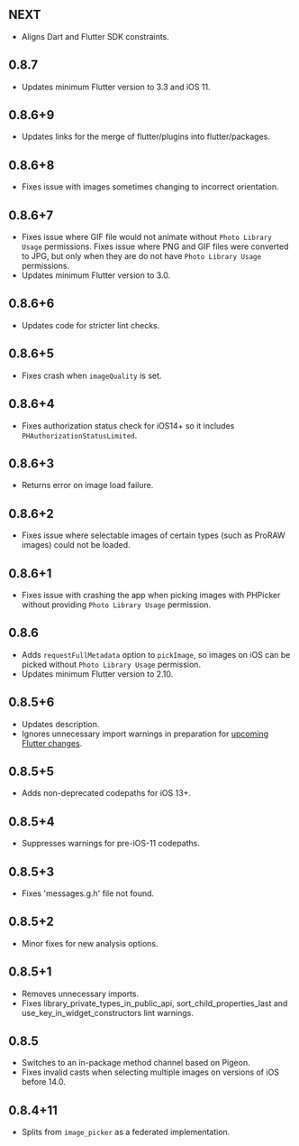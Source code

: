 ## NEXT

* Aligns Dart and Flutter SDK constraints.

## 0.8.7

* Updates minimum Flutter version to 3.3 and iOS 11.

## 0.8.6+9

* Updates links for the merge of flutter/plugins into flutter/packages.

## 0.8.6+8

* Fixes issue with images sometimes changing to incorrect orientation.

## 0.8.6+7

* Fixes issue where GIF file would not animate without `Photo Library Usage` permissions. Fixes issue where PNG and GIF files were converted to JPG, but only when they are do not have `Photo Library Usage` permissions.
* Updates minimum Flutter version to 3.0.

## 0.8.6+6

* Updates code for stricter lint checks.

## 0.8.6+5

* Fixes crash when `imageQuality` is set.

## 0.8.6+4

* Fixes authorization status check for iOS14+ so it includes `PHAuthorizationStatusLimited`.

## 0.8.6+3

* Returns error on image load failure.

## 0.8.6+2

* Fixes issue where selectable images of certain types (such as ProRAW images) could not be loaded.

## 0.8.6+1

* Fixes issue with crashing the app when picking images with PHPicker without providing `Photo Library Usage` permission.

## 0.8.6

* Adds `requestFullMetadata` option to `pickImage`, so images on iOS can be picked without `Photo Library Usage` permission.
* Updates minimum Flutter version to 2.10.

## 0.8.5+6

* Updates description.
* Ignores unnecessary import warnings in preparation for [upcoming Flutter changes](https://github.com/flutter/flutter/pull/106316).

## 0.8.5+5

* Adds non-deprecated codepaths for iOS 13+.

## 0.8.5+4

* Suppresses warnings for pre-iOS-11 codepaths.

## 0.8.5+3

* Fixes 'messages.g.h' file not found.

## 0.8.5+2

* Minor fixes for new analysis options.

## 0.8.5+1

* Removes unnecessary imports.
* Fixes library_private_types_in_public_api, sort_child_properties_last and use_key_in_widget_constructors
  lint warnings.

## 0.8.5

* Switches to an in-package method channel based on Pigeon.
* Fixes invalid casts when selecting multiple images on versions of iOS before
  14.0.

## 0.8.4+11

* Splits from `image_picker` as a federated implementation.
